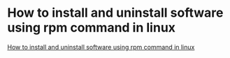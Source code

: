 # How to install and uninstall software using rpm command in linux
[How to install and uninstall software using rpm command in linux](https://aiwithcloud.com/2022/09/15/how_to_install_and_uninstall_software_using_rpm_command_in_linux/)